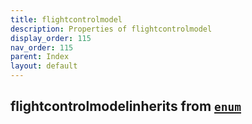 ```yaml
---
title: flightcontrolmodel
description: Properties of flightcontrolmodel
display_order: 115
nav_order: 115
parent: Index
layout: default
---
```


## flightcontrolmodelinherits from [`enum`](./enum.html)
